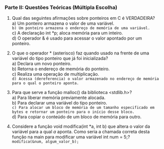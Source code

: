 ### Parte II: Questões Teóricas (Múltipla Escolha)

1. Qual das seguintes afirmações sobre ponteiros em C é VERDADEIRA?  
a) Um ponteiro armazena o valor de uma variável.  
`b) Um ponteiro armazena o endereço de memória de uma variável.`  
c) A declaração int *p; aloca memória para um inteiro.  
d) O operador & é usado para acessar o valor apontado por um ponteiro.  

2. O que o operador * (asterisco) faz quando usado na frente de uma variável do tipo ponteiro que já foi inicializada?  
a) Declara um novo ponteiro.  
b) Retorna o endereço de memória do ponteiro.  
c) Realiza uma operação de multiplicação.  
`d) Acessa (dereferencia) o valor armazenado no endereço de memória para o qual o ponteiro aponta.`  

3. Para que serve a função malloc() da biblioteca <stdlib.h>?  
a) Para liberar memória previamente alocada.  
b) Para declarar uma variável do tipo ponteiro.  
`c) Para alocar um bloco de memória de um tamanho especificado em bytes e retornar um ponteiro para o início desse bloco.`  
d) Para copiar o conteúdo de um bloco de memória para outro.  

4. Considere a função void modifica(int *a, int b) que altera o valor da variável para a qual *a* aponta. Como seria a chamada correta desta função na main para modificar uma variável int num = 5;?  
`modifica(&num, algum_valor_b);`
